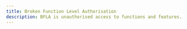 ```yaml
---
title: Broken Function Level Authorisation
description: BFLA is unauthorised access to functions and features.
---
```

